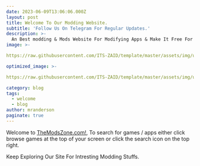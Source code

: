 ```yaml
---
date: 2023-06-09T13:06:06.000Z
layout: post
title: Welcome To Our Modding Website.
subtitle: 'Follow Us On Telegram For Regular Updates.'
description: >-
  An Best modding & Mods Website For Modifying Apps & Make It Free For Everyone.
image: >-

https://raw.githubusercontent.com/ITS-ZAID/template/master/assets/img/uploads/themodszone.jpg

optimized_image: >- 

https://raw.githubusercontent.com/ITS-ZAID/template/master/assets/img/uploads/themodszone.jpg

category: blog
tags:
  - welcome
  - blog
author: mranderson
paginate: true
---
```

Welcome to <a href="#">TheModsZone.com!</a>, To search for games / apps either click browse games at the top of your screen or click the search icon on the top right.


Keep Exploring Our Site For Intresting Modding Stuffs.
